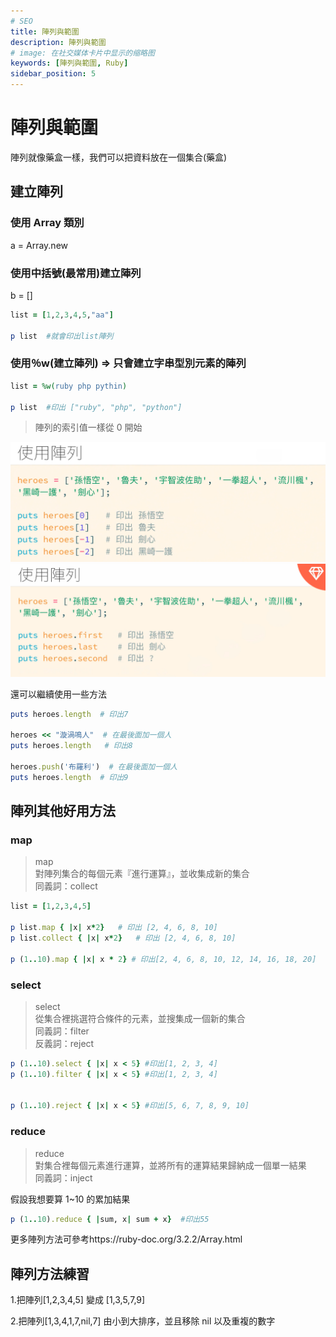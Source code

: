 ```yaml
---
# SEO
title: 陣列與範圍
description: 陣列與範圍
# image: 在社交媒体卡片中显示的缩略图
keywords: [陣列與範圍, Ruby]
sidebar_position: 5
---
```


# 陣列與範圍

陣列就像藥盒一樣，我們可以把資料放在一個集合(藥盒)

## 建立陣列

### 使用 Array 類別

a = Array.new

### 使用中括號(最常用)建立陣列

b = []

```ruby
list = [1,2,3,4,5,"aa"]

p list  #就會印出list陣列

```

### 使用％w(建立陣列) => 只會建立字串型別元素的陣列

```ruby
list = %w(ruby php pythin)

p list  #印出 ["ruby", "php", "python"]
```

> 陣列的索引值一樣從 0 開始

![array-01](./img/array-01.png)
![array-02](./img/array-02.png)

還可以繼續使用一些方法

```ruby
puts heroes.length  # 印出7

heroes << "漩渦鳴人"  # 在最後面加一個人
puts heroes.length   # 印出8

heroes.push('布羅利')  # 在最後面加一個人
puts heroes.length  # 印出9
```

## 陣列其他好用方法

### map

> map <br />
> 對陣列集合的每個元素『進行運算』，並收集成新的集合 <br />
> 同義詞：collect

```ruby
list = [1,2,3,4,5]

p list.map { |x| x*2}   # 印出 [2, 4, 6, 8, 10]
p list.collect { |x| x*2}   # 印出 [2, 4, 6, 8, 10]

p (1..10).map { |x| x * 2} # 印出[2, 4, 6, 8, 10, 12, 14, 16, 18, 20]
```

### select

> select <br />
> 從集合裡挑選符合條件的元素，並搜集成一個新的集合 <br />
> 同義詞：filter <br />
> 反義詞：reject

```ruby
p (1..10).select { |x| x < 5} #印出[1, 2, 3, 4]
p (1..10).filter { |x| x < 5} #印出[1, 2, 3, 4]


p (1..10).reject { |x| x < 5} #印出[5, 6, 7, 8, 9, 10]
```

### reduce

> reduce <br />
> 對集合裡每個元素進行運算，並將所有的運算結果歸納成一個單一結果 <br />
> 同義詞：inject <br />

假設我想要算 1~10 的累加結果

```ruby
p (1..10).reduce { |sum, x| sum + x}  #印出55
```

更多陣列方法可參考https://ruby-doc.org/3.2.2/Array.html

## 陣列方法練習

1.把陣列[1,2,3,4,5] 變成 [1,3,5,7,9]

2.把陣列[1,3,4,1,7,nil,7] 由小到大排序，並且移除 nil 以及重複的數字
